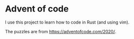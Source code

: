 # Advent of code

I use this project to learn how to code in Rust (and using vim).

The puzzles are from https://adventofcode.com/2020/.

